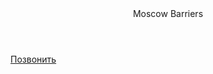 <!-- BEGIN (write your solution here) -->
<!DOCTYPE html>
<html lang="ru">
<head>
  
</head>
<body>

<header>Moscow Barriers</header>

<script src="//perezvonok.ru/s.php?u=5778&s=6358" charset="UTF-8"  async="async"></script>
<link type="text/css" href="https://perezvonok.ru/css/main.css" rel="stylesheet">

<a href="#" onclick="magicc();return false">Позвонить</a>


</body>
</html>
<!-- END -->

